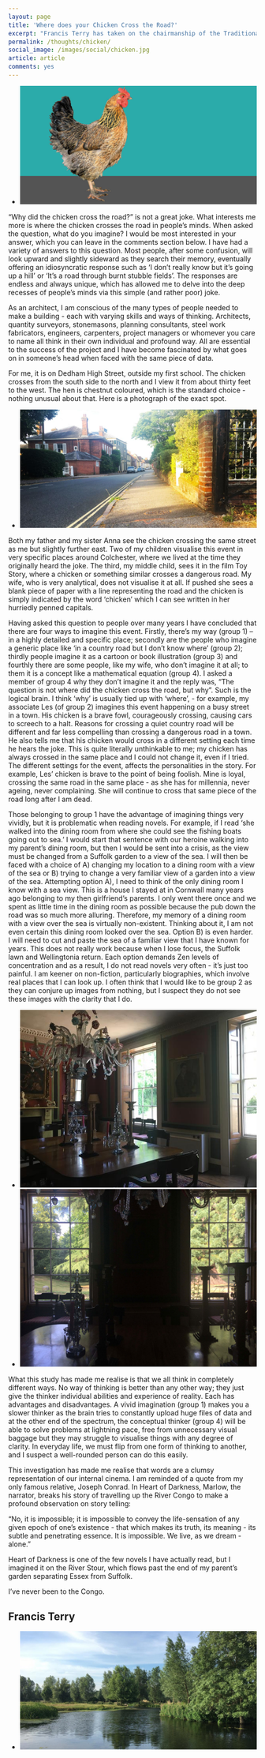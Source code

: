 ```yaml
---
layout: page
title: 'Where does your Chicken Cross the Road?'
excerpt: "Francis Terry has taken on the chairmanship of the Traditional Architecture Group (TAG), and shares his thoughts on the society"
permalink: /thoughts/chicken/
social_image: /images/social/chicken.jpg
article: article
comments: yes
---
```


<ul class="list">
	<li class="full">
		<a class="fancybox" rel="group" href="/images/essays/chicken/chicken.jpg" title="Where does your chicken cross the road?">
			<img src="/images/essays/chicken/chicken.jpg" alt="Where does your chicken cross the road?" />
		</a>
	</li>
</ul>

<p>
	“Why did the chicken cross the road?” is not a great joke.  What interests me more is where the chicken crosses the road in people’s minds.   When asked the question, what do you imagine? I would be most interested in your answer, which you can leave in the comments section below. I have had a variety of answers to this question. Most people, after some confusion, will look upward and slightly sideward as they search their memory, eventually offering an idiosyncratic response such as ‘I don’t really know but it’s going up a hill’ or ‘It’s a road through burnt stubble fields’. The responses are endless and always unique, which has allowed me to delve into the deep recesses of people’s minds via this simple (and rather poor) joke.
</p><p>
	As an architect, I am conscious of the many types of people needed to make a building - each with varying skills and ways of thinking. Architects, quantity surveyors, stonemasons, planning consultants, steel work fabricators, engineers, carpenters, project managers or whomever you care to name all think in their own individual and profound way. All are essential to the success of the project and I have become fascinated by what goes on in someone’s head when faced with the same piece of data.
</p><p>
	For me, it is on Dedham High Street, outside my first school. The chicken crosses from the south side to the north and I view it from about thirty feet to the west. The hen is chestnut coloured, which is the standard choice - nothing unusual about that. Here is a photograph of the exact spot.
</p>

<ul class="list">
	<li class="full">
		<a class="fancybox" rel="group" href="/images/essays/chicken/dedham-high-street.jpg" title="Dedham High Street">
			<img class="full" src="/images/essays/chicken/thumbs/dedham-high-street.jpg" alt="Dedham High Street" />
		</a>
	</li>
</ul>

<p>
	Both my father and my sister Anna see the chicken crossing the same street as me but slightly further east. Two of my children visualise this event in very specific places around Colchester, where we lived at the time they originally heard the joke. The third, my middle child, sees it in the film Toy Story, where a chicken or something similar crosses a dangerous road. My wife, who is very analytical, does not visualise it at all. If pushed she sees a blank piece of paper with a line representing the road and the chicken is simply indicated by the word ‘chicken’ which I can see written in her hurriedly penned capitals.
</p><p>
	Having asked this question to people over many years I have concluded that there are four ways to imagine this event. Firstly, there’s my way (group 1) – in a highly detailed and specific place; secondly are the people who imagine a generic place like ‘in a country road but I don’t know where’ (group 2); thirdly people imagine it as a cartoon or book illustration (group 3) and fourthly there are some people, like my wife, who don’t imagine it at all; to them it is a concept like a mathematical equation (group 4). I asked a member of group 4 why they don’t imagine it and the reply was, “The question is not where did the chicken cross the road, but why”. Such is the logical brain.  I think ‘why’ is usually tied up with ‘where’, - for example, my associate Les (of group 2) imagines this event happening on a busy street in a town. His chicken is a brave fowl, courageously crossing, causing cars to screech to a halt. Reasons for crossing a quiet country road will be different and far less compelling than crossing a dangerous road in a town.  He also tells me that his chicken would cross in a different setting each time he hears the joke. This is quite literally unthinkable to me; my chicken has always crossed in the same place and I could not change it, even if I tried. The different settings for the event, affects the personalities in the story. For example, Les’ chicken is brave to the point of being foolish.  Mine is loyal, crossing the same road in the same place - as she has for millennia, never ageing, never complaining.  She will continue to cross that same piece of the road long after I am dead.
</p><p>
	Those belonging to group 1 have the advantage of imagining things very vividly, but it is problematic when reading novels. For example, if I read ‘she walked into the dining room from where she could see the fishing boats going out to sea.’ I would start that sentence with our heroine walking into my parent’s dining room, but then I would be sent into a crisis, as the view must be changed from a Suffolk garden to a view of the sea. I will then be faced with a choice of A) changing my location to a dining room with a view of the sea or B) trying to change a very familiar view of a garden into a view of the sea. Attempting option A), I need to think of the only dining room I know with a sea view. This is a house I stayed at in Cornwall many years ago belonging to my then girlfriend’s parents.  I only went there once and we spent as little time in the dining room as possible because the pub down the road was so much more alluring. Therefore, my memory of a dining room with a view over the sea is virtually non-existent. Thinking about it, I am not even certain this dining room looked over the sea. Option B) is even harder. I will need to cut and paste the sea of a familiar view that I have known for years. This does not really work because when I lose focus, the Suffolk lawn and Wellingtonia return. Each option demands Zen levels of concentration and as a result, I do not read novels very often - it’s just too painful.  I am keener on non-fiction, particularly biographies, which involve real places that I can look up. I often think that I would like to be group 2 as they can conjure up images from nothing, but I suspect they do not see these images with the clarity that I do.
</p>

<ul class="list">
	<li class="half">
		<a class="fancybox" rel="group" href="/images/essays/chicken/dining-room-1.jpg" title="The view from the dining room">
			<img src="/images/essays/chicken/thumbs/dining-room-1.jpg" alt="The view from the dining room" />
		</a>
	</li>
	<li class="half">
		<a class="fancybox" rel="group" href="/images/essays/chicken/dining-room-2.jpg" title="The view from the dining room">
			<img src="/images/essays/chicken/dining-room-2.jpg" alt="The view from the dining room" />
		</a>
	</li>
</ul>

<p>
	What this study has made me realise is that we all think in completely different ways. No way of thinking is better than any other way; they just give the thinker individual abilities and experience of reality. Each has advantages and disadvantages. A vivid imagination (group 1) makes you a slower thinker as the brain tries to constantly upload huge files of data and at the other end of the spectrum, the conceptual thinker (group 4) will be able to solve problems at lightning pace, free from unnecessary visual baggage but they may struggle to visualise things with any degree of clarity. In everyday life, we must flip from one form of thinking to another, and I suspect a well-rounded person can do this easily.
</p><p> 
	This investigation has made me realise that words are a clumsy representation of our internal cinema. I am reminded of a quote from my only famous relative, Joseph Conrad.  In Heart of Darkness, Marlow, the narrator, breaks his story of travelling up the River Congo to make a profound observation on story telling:
</p><p>
	“No, it is impossible; it is impossible to convey the life-sensation of any given epoch of one’s existence - that which makes its truth, its meaning - its subtle and penetrating essence. It is impossible. We live, as we dream - alone.”
</p><p>
	Heart of Darkness is one of the few novels I have actually read, but I imagined it on the River Stour, which flows past the end of my parent’s garden separating Essex from Suffolk.
</p><p>
	I’ve never been to the Congo.
</p>

<h2>
	Francis Terry
</h2>

<ul class="list">
	<li class="full">
		<a class="fancybox" rel="group" href="/images/essays/chicken/stour.jpg" title="The River Stour">
			<img class="full" src="/images/essays/chicken/thumbs/stour.jpg" alt="The River Stour" />
		</a>
	</li>
</ul>

<div class="fb-comments" data-href="https://ftanda.co.uk/thoughts/chicken/" data-width="100%" data-numposts="12"></div>